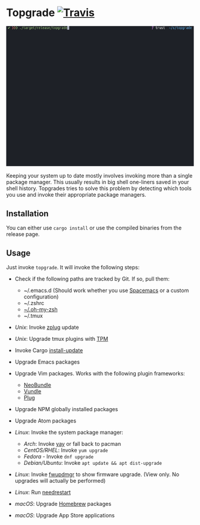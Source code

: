 # Topgrade [![Travis](https://api.travis-ci.org/r-darwish/topgrade.svg?branch=master)](https://travis-ci.org/r-darwish/topgrade)

![Alt Text](doc/screenshot.gif)

Keeping your system up to date mostly involves invoking more than a single package manager. This
usually results in big shell one-liners saved in your shell history. Topgrades tries to solve this
problem by detecting which tools you use and invoke their appropriate package managers.

## Installation
You can either use `cargo install` or use the compiled binaries from the release page.

## Usage
Just invoke `topgrade`. It will invoke the following steps:

* Check if the following paths are tracked by Git. If so, pull them:
  * ~/.emacs.d (Should work whether you use [Spacemacs](http://spacemacs.org/) or a custom configuration)
  * ~/.zshrc
  * [~/.oh-my-zsh](https://github.com/robbyrussell/oh-my-zsh)
  * ~/.tmux

* *Unix*: Invoke [zplug](https://github.com/zplug/zplug) update
* *Unix*: Upgrade tmux plugins with [TPM](https://github.com/tmux-plugins/tpm)
* Invoke Cargo [install-update](https://github.com/nabijaczleweli/cargo-update)
* Upgrade Emacs packages
* Upgrade Vim packages. Works with the following plugin frameworks:
  * [NeoBundle](https://github.com/Shougo/neobundle.vim)
  * [Vundle](https://github.com/VundleVim/Vundle.vim)
  * [Plug](https://github.com/junegunn/vim-plug)
* Upgrade NPM globally installed packages
* Upgrade Atom packages
* *Linux*: Invoke the system package manager:
  * *Arch*: Invoke [yay](https://github.com/Jguer/yay) or fall back to pacman
  * *CentOS/RHEL*: Invoke `yum upgrade`
  * *Fedora* - Invoke `dnf upgrade`
  * *Debian/Ubuntu*: Invoke `apt update && apt dist-upgrade`
* *Linux*: Invoke [fwupdmgr](https://github.com/hughsie/fwupd) to show firmware upgrade. (View only. No upgrades will actually be performed)
* *Linux*: Run [needrestart](https://github.com/liske/needrestart)
* *macOS*: Upgrade [Homebrew](https://brew.sh/) packages
* *macOS*: Upgrade App Store applications
